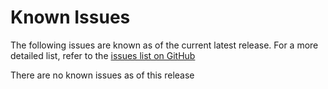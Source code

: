 # Known Issues

The following issues are known as of the current latest release. For a more detailed list, refer to the [issues list on GitHub](https://github.com/jumpinjackie/mapguide-maestro/issues)

There are no known issues as of this release